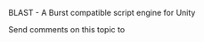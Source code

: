 ﻿BLAST - A Burst compatible script engine for Unity




Send comments on this topic to [](mailto:?Subject=BLAST%20-%20A%20Burst%20compatible%20script%20engine%20for%20Unity)
